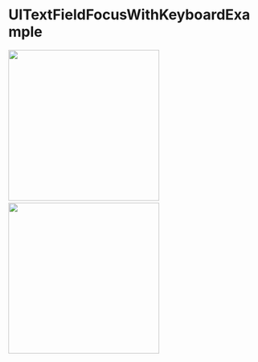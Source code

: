 # UITextFieldFocusWithKeyboardExample
<div>
<img src="https://user-images.githubusercontent.com/6063541/217266535-95cbb712-f4fc-464e-831e-80fb4b220cc5.png" width="300">
　　
<img src="https://user-images.githubusercontent.com/6063541/217266563-d58da898-2f84-4634-86aa-d2ff9e878d47.png" width="300">
</div>

